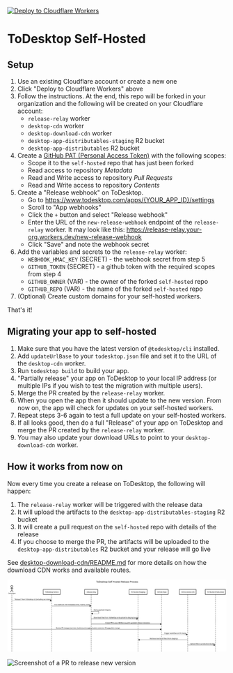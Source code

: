 [![Deploy to Cloudflare Workers](https://deploy.workers.cloudflare.com/button)](https://deploy.workers.cloudflare.com/?url=https://github.com/ToDesktop/self-hosted)

# ToDesktop Self-Hosted

## Setup

1. Use an existing Cloudflare account or create a new one
2. Click "Deploy to Cloudflare Workers" above
3. Follow the instructions. At the end, this repo will be forked in your organization and the following will be created on your Cloudflare account:
   - `release-relay` worker
   - `desktop-cdn` worker
   - `desktop-download-cdn` worker
   - `desktop-app-distributables-staging` R2 bucket
   - `desktop-app-distributables` R2 bucket
4. Create a [GitHub PAT (Personal Access Token)](https://github.com/settings/personal-access-tokens/new) with the following scopes:
   - Scope it to the `self-hosted` repo that has just been forked
   - Read access to repository _Metadata_
   - Read and Write access to repository _Pull Requests_
   - Read and Write access to repository _Contents_
5. Create a "Release webhook" on ToDesktop.
   - Go to https://www.todesktop.com/apps/{YOUR_APP_ID}/settings
   - Scroll to "App webhooks"
   - Click the `+` button and select "Release webhook"
   - Enter the URL of the `new-release-webhook` endpoint of the `release-relay` worker. It may look like this: https://release-relay.your-org.workers.dev/new-release-webhook
   - Click "Save" and note the webhook secret
6. Add the variables and secrets to the `release-relay` worker:
   - `WEBHOOK_HMAC_KEY` (SECRET) - the webhook secret from step 5
   - `GITHUB_TOKEN` (SECRET) - a github token with the required scopes from step 4
   - `GITHUB_OWNER` (VAR) - the owner of the forked `self-hosted` repo
   - `GITHUB_REPO` (VAR) - the name of the forked `self-hosted` repo
7. (Optional) Create custom domains for your self-hosted workers.

That's it!

## Migrating your app to self-hosted

1. Make sure that you have the latest version of `@todesktop/cli` installed.
2. Add `updateUrlBase` to your `todesktop.json` file and set it to the URL of the `desktop-cdn` worker.
3. Run `todesktop build` to build your app.
4. "Partially release" your app on ToDesktop to your local IP address (or multiple IPs if you wish to test the migration with multiple users).
5. Merge the PR created by the `release-relay` worker.
6. When you open the app then it should update to the new version. From now on, the app will check for updates on your self-hosted workers.
7. Repeat steps 3-6 again to test a full update on your self-hosted workers.
8. If all looks good, then do a full "Release" of your app on ToDesktop and merge the PR created by the `release-relay` worker.
9. You may also update your download URLs to point to your `desktop-download-cdn` worker.

## How it works from now on

Now every time you create a release on ToDesktop, the following will happen:

1. The `release-relay` worker will be triggered with the release data
2. It will upload the artifacts to the `desktop-app-distributables-staging` R2 bucket
3. It will create a pull request on the `self-hosted` repo with details of the release
4. If you choose to merge the PR, the artifacts will be uploaded to the `desktop-app-distributables` R2 bucket and your release will go live

See [desktop-download-cdn/README.md](packages/desktop-download-cdn/README.md) for more details on how the download CDN works and available routes.

![Sequence Diagram](./docs/sequence-diagram.svg)

![Screenshot of a PR to release new version](https://media.cleanshot.cloud/media/42811/iTPbQub2zeCBnuGiKaOCz9GkeXFosGINno5vYsWn.jpeg?Expires=1739830695&Signature=p4dt8Fa2sEdWrUE65Bo73hQjWMEb~g38Uh~9mW3UkRVpVqQsYbVHAksfYd-HKGYRzJhZRXQX-y7S0MPrjGf893lPysmKGf22Hy-qIUnSi7qmA~WYnEWxHXUETwI~tx~5HMvjQfRNT-LVSKXIfqAG4iTmX7JvvfcpAvdHX~1h8ohEZjhrndw64IPEWpsyoDOkw6N2l2jphbyoZcLKgUY-1Kjm4DylWr-UEJOwc6LDwwNpTjdaVxLI4-Usbi4FXAKLf5kXCL3t1ZAs~tx3evENHtJbl82E-~-tOiWj~hOhOwugbyTjjx73qZ2V~pKMF08rvnIEfrjRfaaT9KrcIXorhw__&Key-Pair-Id=K269JMAT9ZF4GZ)

